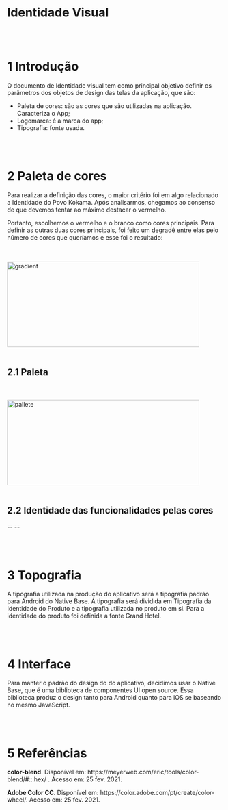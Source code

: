 # Identidade Visual
<br></br>

# 1 Introdução

<p> O documento de Identidade visual tem como principal objetivo definir os parâmetros dos objetos de design das telas da aplicação, que são:
<ul>
<li>Paleta de cores: são as cores que são utilizadas na aplicação. Caracteriza o App; </li>
<li>Logomarca: é a marca do app;</li>
<li>Tipografia: fonte usada.</li>
</ul>
</p>
<br></br>

# 2 Paleta de cores

<p>Para realizar  a definição das cores, o maior critério foi em algo relacionado a Identidade do Povo Kokama. Após analisarmos, chegamos ao consenso de que devemos tentar ao máximo destacar o vermelho.</p>

<p>Portanto, escolhemos o vermelho e o branco como cores principais. Para definir as outras duas cores principais, foi feito um degradê entre elas pelo número de cores que queríamos e esse foi o resultado:</p>

<br></br>
<img src="https://github.com/fga-eps-mds/EPS-2020-2-G3/blob/visual-identity/docs/product/images/palette.png" alt="gradient" width= 450 height=200>
<br></br>
## 2.1 Paleta 

<br></br>
<img src="https://github.com/fga-eps-mds/EPS-2020-2-G3/blob/visual-identity/docs/product/images/gradient.png" alt="pallete" width= 450 height=200>
<br></br>

## 2.2 Identidade das funcionalidades pelas cores
<p>-- --</p> 

<br></br>

# 3 Topografia

<p>A tipografia utilizada na produção do aplicativo será a tipografia padrão para Android do Native Base. A tipografia será dividida em Tipografia da Identidade do Produto e a tipografia utilizada no produto em si. Para a identidade do produto foi definida a fonte Grand Hotel.</p>
<br></br>

# 4 Interface

<p>Para manter o padrão do design do do aplicativo, decidimos usar o Native Base, que é uma biblioteca de componentes UI open source. Essa biblioteca produz o design tanto para Android quanto para iOS se baseando no mesmo JavaScript.</p>
<br></br>

# 5 Referências
<p><b>color-blend</b>. Disponível em: https://meyerweb.com/eric/tools/color-blend/#:::hex/ . Acesso em: 25 fev. 2021.</p>

<p><b>Adobe Color CC</b>. Disponível em: https://color.adobe.com/pt/create/color-wheel/. Acesso em: 25 fev. 2021.</p>
